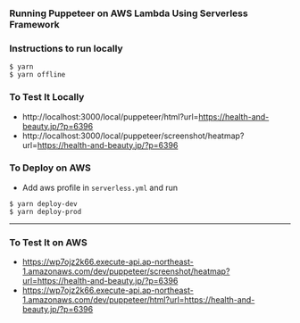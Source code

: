 ### Running Puppeteer on AWS Lambda Using Serverless Framework

### Instructions to run locally

```
$ yarn
$ yarn offline
```

### To Test It Locally

- http://localhost:3000/local/puppeteer/html?url=https://health-and-beauty.jp/?p=6396
- http://localhost:3000/local/puppeteer/screenshot/heatmap?url=https://health-and-beauty.jp/?p=6396


### To Deploy on AWS

- Add aws profile in `serverless.yml` and run

```
$ yarn deploy-dev
$ yarn deploy-prod
```
___________

### To Test It on AWS

- https://wp7ojz2k66.execute-api.ap-northeast-1.amazonaws.com/dev/puppeteer/screenshot/heatmap?url=https://health-and-beauty.jp/?p=6396
- https://wp7ojz2k66.execute-api.ap-northeast-1.amazonaws.com/dev/puppeteer/html?url=https://health-and-beauty.jp/?p=6396
